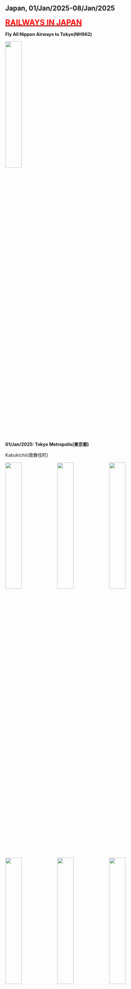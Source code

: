 ## Japan, 01/Jan/2025-08/Jan/2025

**[<font color=red size=5><u>RAILWAYS IN JAPAN</u></font>](https://wqgcx.github.io/transport/20250101JP/JR/)**

**Fly All Nippon Airways to Tokyo(NH962)**

<img src="../20250101JP_photos/IMG_5833.jpeg" width="32%">

**01/Jan/2025: Tokyo Metropolis(東京都)**

Kabukichō(歌舞伎町)

<img src="../20250101JP_photos/IMG_5836.jpeg" width="32%">
<img src="../20250101JP_photos/IMG_5838.jpeg" width="32%">
<img src="../20250101JP_photos/IMG_5835.jpeg" width="32%">
<img src="../20250101JP_photos/IMG_5840.jpeg" width="32%">
<img src="../20250101JP_photos/IMG_5842.jpeg" width="32%">
<img src="../20250101JP_photos/IMG_5846.jpeg" width="32%">
<img src="../20250101JP_photos/IMG_5849.jpeg" width="32%">
<img src="../20250101JP_photos/IMG_5852.jpeg" width="32%">
<img src="../20250101JP_photos/IMG_5853.jpeg" width="32%">
<img src="../20250101JP_photos/IMG_5854.jpeg" width="32%">

**02/Jan/2025: Otaru-shi(小樽市)**

**Fly All Nippon Airways to Hokkaido(NH53)**

Sumiyoshi Shrine(住吉神社)

<img src="../20250101JP_photos/IMG_5858.jpeg" width="32%">
<img src="../20250101JP_photos/IMG_5859.jpeg" width="32%">
<img src="../20250101JP_photos/IMG_5860.jpeg" width="32%">
<img src="../20250101JP_photos/IMG_5861.jpeg" width="32%">
<img src="../20250101JP_photos/IMG_5862.jpeg" width="32%">
<img src="../20250101JP_photos/IMG_5864.jpeg" width="32%">

Marchen Intersection(メルヘン交差点)

<img src="../20250101JP_photos/IMG_5866.jpeg" width="32%">
<img src="../20250101JP_photos/IMG_5868.jpeg" width="32%">

Otaru Music Box Museum(小樽オルゴール堂)

<img src="../20250101JP_photos/IMG_5872.jpeg" width="32%">
<img src="../20250101JP_photos/IMG_5876.jpeg" width="32%">
<img src="../20250101JP_photos/IMG_5878.jpeg" width="32%">
<img src="../20250101JP_photos/IMG_5881.jpeg" width="32%">
<img src="../20250101JP_photos/IMG_5882.jpeg" width="32%">
<img src="../20250101JP_photos/IMG_5885.jpeg" width="32%">

Kitaichi Glass Otaru(北一硝子館)

<img src="../20250101JP_photos/IMG_5887.jpeg" width="32%">
<img src="../20250101JP_photos/IMG_5888.jpeg" width="32%">
<img src="../20250101JP_photos/IMG_5891.jpeg" width="32%">
<img src="../20250101JP_photos/IMG_5893.jpeg" width="32%">
<img src="../20250101JP_photos/IMG_5894.jpeg" width="32%">
<img src="../20250101JP_photos/IMG_5895.jpeg" width="32%">

Street View of Otaru

<img src="../20250101JP_photos/IMG_5898.jpeg" width="32%">
<img src="../20250101JP_photos/IMG_5899.jpeg" width="32%">
<img src="../20250101JP_photos/IMG_5905.jpeg" width="32%">

Otaru Canal(小樽運河)

<img src="../20250101JP_photos/IMG_5903.jpeg" width="32%">
<img src="../20250101JP_photos/IMG_5907.jpeg" width="32%">
<img src="../20250101JP_photos/IMG_5910.jpeg" width="32%">

Tenguyama(天狗山)

<img src="../20250101JP_photos/IMG_5918.jpeg" width="32%">
<img src="../20250101JP_photos/IMG_5919.jpeg" width="32%">
<img src="../20250101JP_photos/IMG_5921.jpeg" width="32%">
<img src="../20250101JP_photos/IMG_5923.jpeg" width="32%">
<img src="../20250101JP_photos/IMG_5926.jpeg" width="32%">
<img src="../20250101JP_photos/IMG_5928.jpeg" width="32%">

**03/Jan/2025: Wakkanai-shi(稚内市)**

North Breakwater Dome(北防波堤ドーム)

<img src="../20250101JP_photos/IMG_5948.jpeg" width="32%">
<img src="../20250101JP_photos/IMG_5952.jpeg" width="32%">
<img src="../20250101JP_photos/IMG_5966.jpeg" width="32%">

Wakkanai Centennial Memorial Tower(開基百年記念塔) and Chihaku Koro Monument(稚泊航路記念碑)

<img src="../20250101JP_photos/IMG_5960.jpeg" width="32%">
<img src="../20250101JP_photos/IMG_5961.jpeg" width="32%">

Japan Coast Guard PL11 Rishiri(日本海上保安庁巡視船 PL11 りしり)

<img src="../20250101JP_photos/IMG_5963.jpeg" width="32%">
<img src="../20250101JP_photos/IMG_5964.jpeg" width="32%">
<img src="../20250101JP_photos/IMG_5965.jpeg" width="32%">

Hokumon Shrine(北門神社)

<img src="../20250101JP_photos/IMG_5967.jpeg" width="32%">
<img src="../20250101JP_photos/IMG_5968.jpeg" width="32%">
<img src="../20250101JP_photos/IMG_5974.jpeg" width="32%">

Cape Sōya(宗谷岬)

<img src="../20250101JP_photos/IMG_5995.jpeg" width="32%">
<img src="../20250101JP_photos/IMG_5999.jpeg" width="32%">
<img src="../20250101JP_photos/IMG_6001.jpeg" width="32%">
<img src="../20250101JP_photos/IMG_5993.jpeg" width="32%">
<img src="../20250101JP_photos/IMG_5988.jpeg" width="32%">
<img src="../20250101JP_photos/IMG_5990.jpeg" width="32%">
<img src="../20250101JP_photos/IMG_6004.jpeg" width="32%">
<img src="../20250101JP_photos/IMG_6007.jpeg" width="32%">
<img src="../20250101JP_photos/IMG_6009.jpeg" width="32%">
<img src="../20250101JP_photos/IMG_6010.jpeg" width="32%">
<img src="../20250101JP_photos/IMG_6011.jpeg" width="32%">
<img src="../20250101JP_photos/IMG_6014.jpeg" width="32%">

**04/Jan/2025: Biei-chō(美瑛町), Furano-shi(富良野市)**

Christmas Tree no Ki(クリスマスツリーの木)

<img src="../20250101JP_photos/IMG_6038.jpeg" width="32%">
<img src="../20250101JP_photos/IMG_6040.jpeg" width="32%">
<img src="../20250101JP_photos/IMG_6043.jpeg" width="32%">

Love Neil's Bell(ラヴニールの鐘)

<img src="../20250101JP_photos/IMG_6054.jpeg" width="32%">
<img src="../20250101JP_photos/IMG_6076.jpeg" width="32%">

Shirahige Waterfalls(白ひげの滝)

<img src="../20250101JP_photos/IMG_6055.jpeg" width="32%">
<img src="../20250101JP_photos/IMG_6056.jpeg" width="32%">
<img src="../20250101JP_photos/IMG_6059.jpeg" width="32%">
<img src="../20250101JP_photos/IMG_6060.jpeg" width="32%">
<img src="../20250101JP_photos/IMG_6062.jpeg" width="32%">
<img src="../20250101JP_photos/IMG_6064.jpeg" width="32%">

Blue Pond(青い池)

<img src="../20250101JP_photos/IMG_6066.jpeg" width="32%">
<img src="../20250101JP_photos/IMG_6068.jpeg" width="32%">
<img src="../20250101JP_photos/IMG_6069.jpeg" width="32%">

Ningle Terrace(ニングルテラス)

<img src="../20250101JP_photos/IMG_6084.jpeg" width="32%">
<img src="../20250101JP_photos/IMG_6088.jpeg" width="32%">
<img src="../20250101JP_photos/IMG_6089.jpeg" width="32%">
<img src="../20250101JP_photos/IMG_6090.jpeg" width="32%">
<img src="../20250101JP_photos/IMG_6091.jpeg" width="32%">
<img src="../20250101JP_photos/IMG_6092.jpeg" width="32%">
<img src="../20250101JP_photos/IMG_6094.jpeg" width="32%">
<img src="../20250101JP_photos/IMG_6095.jpeg" width="32%">
<img src="../20250101JP_photos/IMG_6096.jpeg" width="32%">

**05/Jan/2025: Asahikawa-shi(旭川市), Hakodate-shi(函館市)**

Asahikawa Shrine(旭川神社)

<img src="../20250101JP_photos/IMG_6111.jpeg" width="32%">
<img src="../20250101JP_photos/IMG_6112.jpeg" width="32%">
<img src="../20250101JP_photos/IMG_6114.jpeg" width="32%">

Asahiyama Zoo (旭山動物園)

<img src="../20250101JP_photos/IMG_6125.jpeg" width="32%">
<img src="../20250101JP_photos/IMG_6133.jpeg" width="32%">
<img src="../20250101JP_photos/IMG_6142.jpeg" width="32%">
<img src="../20250101JP_photos/IMG_6149.jpeg" width="32%">
<img src="../20250101JP_photos/IMG_6152.jpeg" width="32%">
<img src="../20250101JP_photos/IMG_6155.jpeg" width="32%">

Mount Hakodate (函館山)

<img src="../20250101JP_photos/IMG_6167.jpeg" width="32%">
<img src="../20250101JP_photos/IMG_6172.jpeg" width="32%">
<img src="../20250101JP_photos/IMG_6178.jpeg" width="32%">

**06/Jan/2025: Hakodate-shi(函館市), Tōyako-chō(洞爺湖町), Noboribetsu-shi(登別市)**

Meijikan(明治館), Kanemori Red Brick Warehouse(金森赤レンガ倉庫) and Hachimanzaka Slope(八幡坂)

<img src="../20250101JP_photos/IMG_6193.jpeg" width="32%">
<img src="../20250101JP_photos/IMG_6196.jpeg" width="32%">
<img src="../20250101JP_photos/IMG_6199.jpeg" width="32%">

Motomachi Church(元町教会), St. John's Church(聖ヨハネ教会) and Holy Resurrection Orthodox Church(ハリストス正教会)

<img src="../20250101JP_photos/IMG_6201.jpeg" width="32%">
<img src="../20250101JP_photos/IMG_6204.jpeg" width="32%">
<img src="../20250101JP_photos/IMG_6205.jpeg" width="32%">

Old Public Hall of Hakodate Ward(旧函館区公会堂)

<img src="../20250101JP_photos/IMG_6209.jpeg" width="32%">
<img src="../20250101JP_photos/IMG_6213.jpeg" width="32%">
<img src="../20250101JP_photos/IMG_6222.jpeg" width="32%">

Former Hakodate Branch Office of Hokkaido Government(旧北海道庁函館支庁庁舎) and Former Storehouse for Books of the Hakodate Branch of the Colonial Bureau(旧開拓使函館支庁書籍庫)

<img src="../20250101JP_photos/IMG_6211.jpeg" width="32%">
<img src="../20250101JP_photos/IMG_6216.jpeg" width="32%">
<img src="../20250101JP_photos/IMG_6212.jpeg" width="32%">

Former British Consulate of Hakodate(函館市旧イギリス領事館)

<img src="../20250101JP_photos/IMG_6217.jpeg" width="32%">
<img src="../20250101JP_photos/IMG_6224.jpeg" width="32%">

Goryōkaku(五稜郭)

<img src="../20250101JP_photos/IMG_6225.jpeg" width="32%">
<img src="../20250101JP_photos/IMG_6227.jpeg" width="32%">
<img src="../20250101JP_photos/IMG_6243.jpeg" width="32%">

Hakodate Magistrate's Office(箱館奉行所)

<img src="../20250101JP_photos/IMG_6234.jpeg" width="32%">
<img src="../20250101JP_photos/IMG_6242.jpeg" width="32%">
<img src="../20250101JP_photos/IMG_6235.jpeg" width="32%">
<img src="../20250101JP_photos/IMG_6236.jpeg" width="32%">
<img src="../20250101JP_photos/IMG_6238.jpeg" width="32%">
<img src="../20250101JP_photos/IMG_6241.jpeg" width="32%">

Lake Tōya(洞爺湖)

<img src="../20250101JP_photos/IMG_6247.jpeg" width="32%">
<img src="../20250101JP_photos/IMG_6248.jpeg" width="32%">
<img src="../20250101JP_photos/IMG_6249.jpeg" width="32%">
<img src="../20250101JP_photos/IMG_6250.jpeg" width="32%">
<img src="../20250101JP_photos/IMG_6251.jpeg" width="32%">
<img src="../20250101JP_photos/IMG_6252.jpeg" width="32%">

Dai-ichi Takimotokan: Kaiseki(第一滝本館: 懐石)

<img src="../20250101JP_photos/IMG_6260.jpeg" width="32%">
<img src="../20250101JP_photos/IMG_6261.jpeg" width="32%">
<img src="../20250101JP_photos/IMG_6262.jpeg" width="32%">
<img src="../20250101JP_photos/IMG_6263.jpeg" width="32%">
<img src="../20250101JP_photos/IMG_6264.jpeg" width="32%">
<img src="../20250101JP_photos/IMG_6265.jpeg" width="32%">
<img src="../20250101JP_photos/IMG_6267.jpeg" width="32%">
<img src="../20250101JP_photos/IMG_6268.jpeg" width="32%">

**07/Jan/2025: Noboribetsu-shi(登別市), Sapporo-shi(札幌市)**

Dai-ichi Takimotokan: Breakfast

<img src="../20250101JP_photos/IMG_6271.jpeg" width="32%">

Jigokudani(地獄谷)

<img src="../20250101JP_photos/IMG_6279.jpeg" width="32%">
<img src="../20250101JP_photos/IMG_6282.jpeg" width="32%">
<img src="../20250101JP_photos/IMG_6294.jpeg" width="32%">

Former Hokkaido Government Office(北海道庁旧本庁舎), Sapporo CClock Tower(札幌市時計台) and Sapporo TV Tower(さっぽろテレビ塔)

<img src="../20250101JP_photos/IMG_6300.jpeg" width="32%">
<img src="../20250101JP_photos/IMG_6301.jpeg" width="32%">
<img src="../20250101JP_photos/IMG_6304.jpeg" width="32%">

Hokkaido Shrine (北海道神宮)

<img src="../20250101JP_photos/IMG_6308.jpeg" width="32%">
<img src="../20250101JP_photos/IMG_6309.jpeg" width="32%">
<img src="../20250101JP_photos/IMG_6306.jpeg" width="32%">

Shiroi Koibito Park(白い恋人パーク)

<img src="../20250101JP_photos/IMG_6318.jpeg" width="32%">
<img src="../20250101JP_photos/IMG_6320.jpeg" width="32%">
<img src="../20250101JP_photos/IMG_6321.jpeg" width="32%">
<img src="../20250101JP_photos/IMG_6314.jpeg" width="32%">
<img src="../20250101JP_photos/IMG_6315.jpeg" width="32%">
<img src="../20250101JP_photos/IMG_6312.jpeg" width="32%">

Night View of Sapporo

<img src="../20250101JP_photos/IMG_6324.jpeg" width="32%">
<img src="../20250101JP_photos/IMG_6326.jpeg" width="32%">
<img src="../20250101JP_photos/IMG_6328.jpeg" width="32%">
<img src="../20250101JP_photos/IMG_6330.jpeg" width="32%">
<img src="../20250101JP_photos/IMG_6333.jpeg" width="32%">
<img src="../20250101JP_photos/IMG_6334.jpeg" width="32%">

**Fly AirDo to Tokyo(HD38)**

**08/Jan/2025: Tokyo Metropolis(東京都)**

**Fly All Nippon Airways to Beijing(NH961)**

<img src="../20250101JP_photos/IMG_6338.jpeg" width="32%">
<img src="../20250101JP_photos/IMG_6337.jpeg" width="32%">

**Ramen in Hokkaido(Soy Sauce Ramen and Miso ramen)**

<img src="../20250101JP_photos/IMG_6103.jpeg" width="32%">
<img src="../20250101JP_photos/IMG_6325.jpeg" width="32%">

**Click [here](https://wqgcx.github.io/transport/) to go back.**
